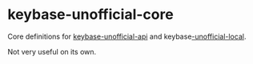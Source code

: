 keybase-unofficial-core
=======================

Core definitions for [keybase-unofficial-api](https://github.com/woodruffw/keybase-unofficial-api)
and keybase[-unofficial-local](https://github.com/woodruffw/keybase-unofficial-local).

Not very useful on its own.
